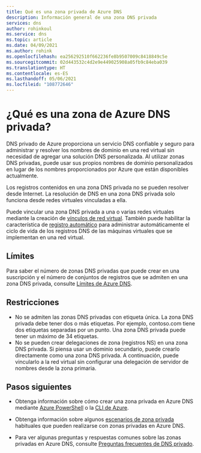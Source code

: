 ```yaml
---
title: Qué es una zona privada de Azure DNS
description: Información general de una zona DNS privada
services: dns
author: rohinkoul
ms.service: dns
ms.topic: article
ms.date: 04/09/2021
ms.author: rohink
ms.openlocfilehash: ea256292510f662236fe8b9507009c8418849c5e
ms.sourcegitcommit: 02d443532c4d2e9e449025908a05fb9c84eba039
ms.translationtype: HT
ms.contentlocale: es-ES
ms.lasthandoff: 05/06/2021
ms.locfileid: "108772646"
---
```

# <a name="what-is-a-private-azure-dns-zone"></a>¿Qué es una zona de Azure DNS privada?

DNS privado de Azure proporciona un servicio DNS confiable y seguro para administrar y resolver los nombres de dominio en una red virtual sin necesidad de agregar una solución DNS personalizada. Al utilizar zonas DNS privadas, puede usar sus propios nombres de dominio personalizados en lugar de los nombres proporcionados por Azure que están disponibles actualmente. 

Los registros contenidos en una zona DNS privada no se pueden resolver desde Internet. La resolución de DNS en una zona DNS privada solo funciona desde redes virtuales vinculadas a ella.

Puede vincular una zona DNS privada a una o varias redes virtuales mediante la creación de [vínculos de red virtual](./private-dns-virtual-network-links.md).
También puede habilitar la característica de [registro automático](./private-dns-autoregistration.md) para administrar automáticamente el ciclo de vida de los registros DNS de las máquinas virtuales que se implementan en una red virtual.

## <a name="limits"></a>Límites

Para saber el número de zonas DNS privadas que puede crear en una suscripción y el número de conjuntos de registros que se admiten en una zona DNS privada, consulte [Límites de Azure DNS](../azure-resource-manager/management/azure-subscription-service-limits.md#azure-dns-limits).

## <a name="restrictions"></a>Restricciones

* No se admiten las zonas DNS privadas con etiqueta única. La zona DNS privada debe tener dos o más etiquetas. Por ejemplo, contoso.com tiene dos etiquetas separadas por un punto. Una zona DNS privada puede tener un máximo de 34 etiquetas.
* No se pueden crear delegaciones de zona (registros NS) en una zona DNS privada. Si piensa usar un dominio secundario, puede crearlo directamente como una zona DNS privada. A continuación, puede vincularlo a la red virtual sin configurar una delegación de servidor de nombres desde la zona primaria.

## <a name="next-steps"></a>Pasos siguientes

* Obtenga información sobre cómo crear una zona privada en Azure DNS mediante [Azure PowerShell](./private-dns-getstarted-powershell.md) o la [CLI de Azure](./private-dns-getstarted-cli.md).

* Obtenga información sobre algunos [escenarios de zona privada](./private-dns-scenarios.md) habituales que pueden realizarse con zonas privadas en Azure DNS.

* Para ver algunas preguntas y respuestas comunes sobre las zonas privadas en Azure DNS, consulte [Preguntas frecuentes de DNS privado](./dns-faq-private.yml).